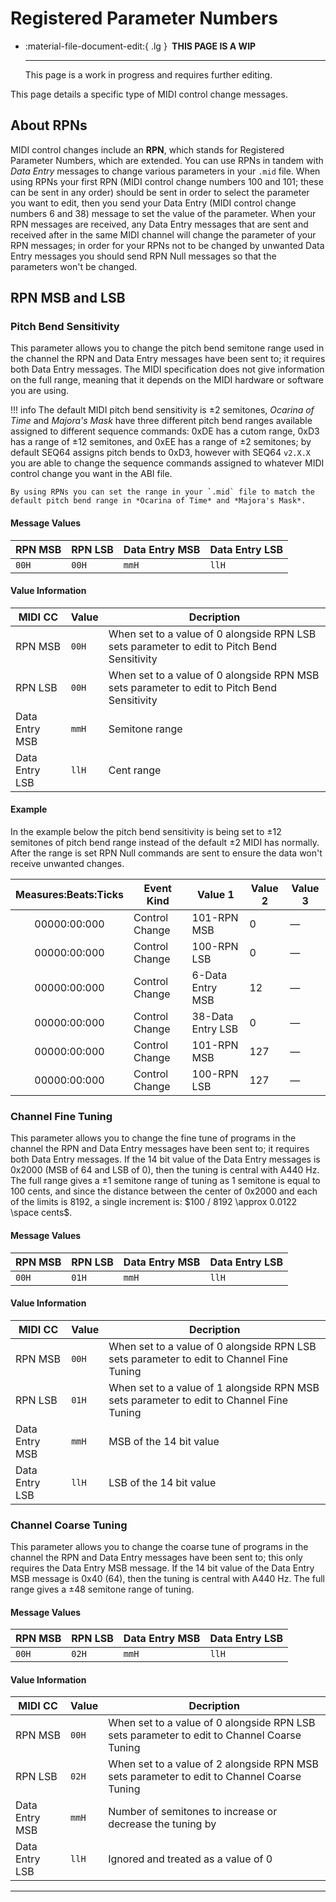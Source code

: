 # Registered Parameter Numbers

<div class="grid cards" markdown>

-   :material-file-document-edit:{ .lg } __&nbsp;THIS PAGE IS A WIP__
  
    ---

    This page is a work in progress and requires further editing.

</div>

This page details a specific type of MIDI control change messages.

## About RPNs
MIDI control changes include an **RPN**, which stands for Registered Parameter Numbers, which are extended. You can use RPNs in tandem with *Data Entry* messages to change various parameters in your `.mid` file. When using RPNs your first RPN (MIDI control change numbers 100 and 101; these can be sent in any order) should be sent in order to select the parameter you want to edit, then you send your Data Entry (MIDI control change numbers 6 and 38) message to set the value of the parameter. When your RPN messages are received, any Data Entry messages that are sent and received after in the same MIDI channel will change the parameter of your RPN messages; in order for your RPNs not to be changed by unwanted Data Entry messages you should send RPN Null messages so that the parameters won't be changed.

## RPN MSB and LSB


### Pitch Bend Sensitivity
This parameter allows you to change the pitch bend semitone range used in the channel the RPN and Data Entry messages have been sent to; it requires both Data Entry messages. The MIDI specification does not give information on the full range, meaning that it depends on the MIDI hardware or software you are using.

!!! info
    The default MIDI pitch bend sensitivity is ±2 semitones, *Ocarina of Time* and *Majora's Mask* have three different pitch bend ranges available assigned to different sequence commands: 0xDE has a cutom range, 0xD3 has a range of ±12 semitones, and 0xEE has a range of ±2 semitones; by default SEQ64 assigns pitch bends to 0xD3, however with SEQ64 `v2.X.X` you are able to change the sequence commands assigned to whatever MIDI control change you want in the ABI file.

    By using RPNs you can set the range in your `.mid` file to match the default pitch bend range in *Ocarina of Time* and *Majora's Mask*.

#### Message Values
| RPN MSB | RPN LSB | Data Entry MSB | Data Entry LSB |
| --- | --- | --- | --- |
| `00H` | `00H` | `mmH` | `llH` |

#### Value Information
| MIDI CC | Value | Decription |
| --- | --- | --- |
| RPN MSB | `00H` | When set to a value of 0 alongside RPN LSB sets parameter to edit to Pitch Bend Sensitivity |
| RPN LSB | `00H` | When set to a value of 0 alongside RPN MSB sets parameter to edit to Pitch Bend Sensitivity |
| Data Entry MSB | `mmH` | Semitone range |
| Data Entry LSB | `llH` | Cent range |

#### Example
In the example below the pitch bend sensitivity is being set to ±12 semitones of pitch bend range instead of the default ±2 MIDI has normally. After the range is set RPN Null commands are sent to ensure the data won't receive unwanted changes.

| Measures:Beats:Ticks | Event Kind | Value 1 | Value 2 | Value 3 |
| :-: | --- | --- | --- | --- |
| 00000:00:000 | Control Change | 101-RPN MSB | 0 | — |
| 00000:00:000 | Control Change | 100-RPN LSB | 0 | — |
| 00000:00:000 | Control Change | 6-Data Entry MSB | 12 | — |
| 00000:00:000 | Control Change | 38-Data Entry LSB | 0 | — |
| 00000:00:000 | Control Change | 101-RPN MSB | 127 | — |
| 00000:00:000 | Control Change | 100-RPN LSB | 127 | — |

### Channel Fine Tuning
This parameter allows you to change the fine tune of programs in the channel the RPN and Data Entry messages have been sent to; it requires both Data Entry messages. If the 14 bit value of the Data Entry messages is 0x2000 (MSB of 64 and LSB of 0), then the tuning is central with A440 Hz. The full range gives a ±1 semitone range of tuning as 1 semitone is equal to 100 cents, and since the distance between the center of 0x2000 and each of the limits is 8192, a single increment is: $100 / 8192 \approx 0.0122 \space cents$.

#### Message Values
| RPN MSB | RPN LSB | Data Entry MSB | Data Entry LSB |
| --- | --- | --- | --- |
| `00H` | `01H` | `mmH` | `llH` |

#### Value Information
| MIDI CC | Value | Decription |
| --- | --- | --- |
| RPN MSB | `00H` | When set to a value of 0 alongside RPN LSB sets parameter to edit to Channel Fine Tuning |
| RPN LSB | `01H` | When set to a value of 1 alongside RPN MSB sets parameter to edit to Channel Fine Tuning |
| Data Entry MSB | `mmH` | MSB of the 14 bit value |
| Data Entry LSB | `llH` | LSB of the 14 bit value |

### Channel Coarse Tuning
This parameter allows you to change the coarse tune of programs in the channel the RPN and Data Entry messages have been sent to; this only requires the Data Entry MSB message. If the 14 bit value of the Data Entry MSB message is 0x40 (64), then the tuning is central with A440 Hz. The full range gives a ±48 semitone range of tuning.

#### Message Values
| RPN MSB | RPN LSB | Data Entry MSB | Data Entry LSB |
| --- | --- | --- | --- |
| `00H` | `02H` | `mmH` | `llH` |

#### Value Information
| MIDI CC | Value | Decription |
| --- | --- | --- |
| RPN MSB | `00H` | When set to a value of 0 alongside RPN LSB sets parameter to edit to Channel Coarse Tuning |
| RPN LSB | `02H` | When set to a value of 2 alongside RPN MSB sets parameter to edit to Channel Coarse Tuning |
| Data Entry MSB | `mmH` | Number of semitones to increase or decrease the tuning by |
| Data Entry LSB | `llH` | Ignored and treated as a value of 0 |

-----